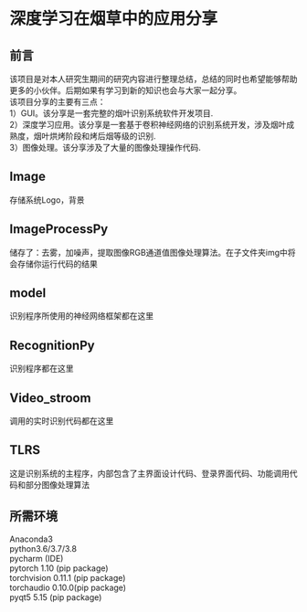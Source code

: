 # 深度学习在烟草中的应用分享
## 前言  
该项目是对本人研究生期间的研究内容进行整理总结，总结的同时也希望能够帮助更多的小伙伴。后期如果有学习到新的知识也会与大家一起分享。  
该项目分享的主要有三点：  
1）GUI。该分享是一套完整的烟叶识别系统软件开发项目.  
2）深度学习应用。该分享是一套基于卷积神经网络的识别系统开发，涉及烟叶成熟度，烟叶烘烤阶段和烤后烟等级的识别.    
3）图像处理。该分享涉及了大量的图像处理操作代码.  
## Image  
存储系统Logo，背景  
## ImageProcessPy  
储存了：去雾，加噪声，提取图像RGB通道值图像处理算法。在子文件夹img中将会存储你运行代码的结果  
## model  
识别程序所使用的神经网络框架都在这里  
## RecognitionPy
识别程序都在这里  
## Video_stroom  
调用的实时识别代码都在这里  
## TLRS
这是识别系统的主程序，内部包含了主界面设计代码、登录界面代码、功能调用代码和部分图像处理算法
## 所需环境  
Anaconda3  
python3.6/3.7/3.8  
pycharm (IDE)  
pytorch 1.10 (pip package)  
torchvision 0.11.1 (pip package)  
torchaudio 0.10.0(pip package)  
pyqt5 5.15 (pip package)   

